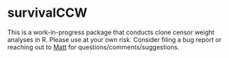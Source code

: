 # survivalCCW

This is a work-in-progress package that conducts clone censor weight analyses in R. Please use at your own risk. Consider filing a bug report or reaching out to [Matt](mailto:secrmatt@gmail.com) for questions/comments/suggestions.